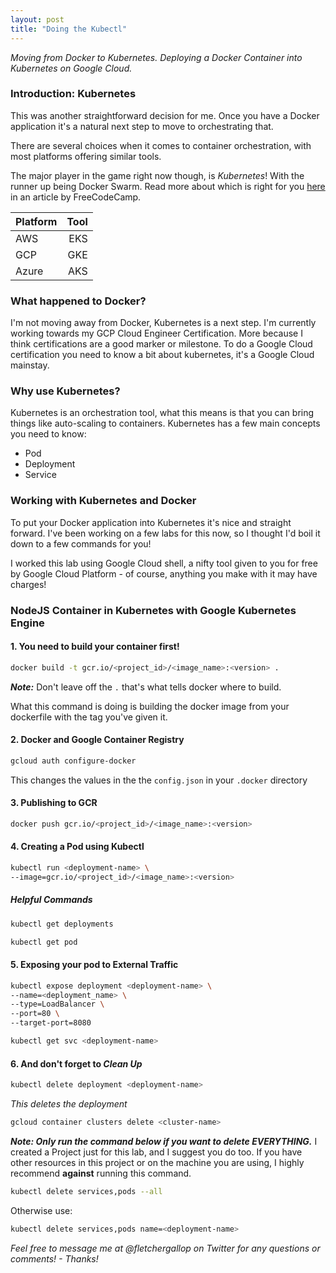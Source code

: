 ```yaml
---
layout: post
title: "Doing the Kubectl"
---
```


_Moving from Docker to Kubernetes. Deploying a Docker Container into Kubernetes on Google Cloud._

### Introduction: Kubernetes

This was another straightforward decision for me. Once you have a Docker application it's a natural next step to move to orchestrating that.

There are several choices when it comes to container orchestration, with most platforms offering similar tools. 

The major player in the game right now though, is *Kubernetes*! With the runner up being Docker Swarm. Read more about which is right for you [here](https://medium.freecodecamp.org/how-to-choose-the-right-container-orchestration-and-how-to-deploy-it-41844021c241) in an article by FreeCodeCamp.

| Platform | Tool |
|:---------|-----:|
| AWS      | EKS  |
| GCP      | GKE  |
| Azure    | AKS  |

### What happened to Docker?

I'm not moving away from Docker, Kubernetes is a next step. I'm currently working towards my GCP Cloud Engineer Certification. More because I think certifications are a good marker or milestone. 
To do a Google Cloud certification you need to know a bit about kubernetes, it's a Google Cloud mainstay. 

### Why use Kubernetes?
Kubernetes is an orchestration tool, what this means is that you can bring things like auto-scaling to containers. Kubernetes has a few main concepts you need to know:

- Pod
- Deployment
- Service

### Working with Kubernetes and Docker

To put your Docker application into Kubernetes it's nice and straight forward. I've been working on a few labs for this now, so I thought I'd boil it down to a few commands for you!

I worked this lab using Google Cloud shell, a nifty tool given to you for free by Google Cloud Platform - of course, anything you make with it may have charges!

### NodeJS Container in Kubernetes with Google Kubernetes Engine

#### 1. You need to build your container first!

```bash
docker build -t gcr.io/<project_id>/<image_name>:<version> .
```

_**Note:**_ Don't leave off the `.` that's what tells docker where to build.

What this command is doing is building the docker image from your dockerfile with the tag you've given it. 

#### 2. Docker and Google Container Registry

```bash
gcloud auth configure-docker
```

This changes the values in the the `config.json` in your `.docker` directory

#### 3. Publishing to GCR

```bash
docker push gcr.io/<project_id>/<image_name>:<version>
```

#### 4. Creating a Pod using Kubectl

```bash
kubectl run <deployment-name> \
--image=gcr.io/<project_id>/<image_name>:<version>
```

##### Helpful Commands

```bash
kubectl get deployments
```

```bash
kubectl get pod
```

#### 5. Exposing your pod to External Traffic

```bash
kubectl expose deployment <deployment-name> \
--name=<deployment_name> \
--type=LoadBalancer \
--port=80 \ 
--target-port=8080
```

```bash
kubectl get svc <deployment-name>
```

#### 6. And don't forget to _Clean Up_

```bash
kubectl delete deployment <deployment-name>
```
_This deletes the deployment_

```bash
gcloud container clusters delete <cluster-name>
```

_**Note: Only run the command below if you want to delete EVERYTHING.**_
I created a Project just for this lab, and I suggest you do too. If you have other resources in this project or on the machine you are using, I highly recommend **against** running this command. 
```bash
kubectl delete services,pods --all
```

Otherwise use: 
```bash
kubectl delete services,pods name=<deployment-name>
```

_Feel free to message me at @fletchergallop on Twitter for any questions or comments! - Thanks!_